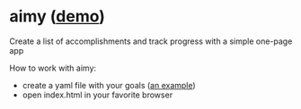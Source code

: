 aimy ([demo](http://rawgithub.com/traut/aimy/master/index.html))
====

Create a list of accomplishments and track progress with a simple one-page app 

How to work with aimy:
- create a yaml file with your goals ([an example](https://dl.dropboxusercontent.com/u/1272632/goals.yaml))
- open index.html in your favorite browser
